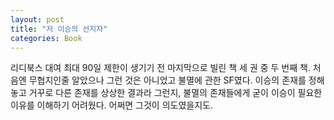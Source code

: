 ```yaml
---
layout: post
title: "저 이승의 선지자"
categories: Book
---
```


리디북스 대여 최대 90일 제한이 생기기 전 마지막으로 빌린 책 세 권 중 두 번째 책. 처음엔 무협지인줄 알았으나 그런 것은 아니었고 불멸에 관한 SF였다. 이승의 존재를 정해놓고 거꾸로 다른 존재를 상상한 결과라 그런지, 불멸의 존재들에게 굳이 이승이 필요한 이유를 이해하기 어려웠다. 어쩌면 그것이 의도였을지도.